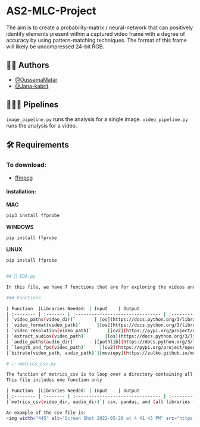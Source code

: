 # AS2-MLC-Project
The aim is to create a probability-matrix / neural-network that can positively identify elements present within a captured video frame with a degree of accuracy by using pattern-matching techniques. The format of this frame will likely be uncompressed 24-bit RGB.

## 👩‍💻 Authors

- [@OussamaMatar](https://github.com/OussamaMatar)
- [@Jana-kabrit](https://github.com/Jana-kabrit)


## 🏃🏻‍♀️ Pipelines

`image_pipeline.py` runs the analysis for a single image.
`video_pipeline.py` runs the analysis for a video.

## 🛠 Requirements

### To download:
- [ffmpeg](https://www.ffmpeg.org/download.html)

#### Installation:

**MAC**

```bash
pip3 install ffprobe
```

**WINDOWS**

```bash
pip install ffprobe
```

**LINUX**

```bash
pip install ffprobe


## 🚦 EDA.py

In this file, we have 7 functions that are for exploring the videos and the data that we have. The table below explains what each function is by its input and output.

### Functions

| Function  |Libraries Needed: | Input    | Output                            |
| :-------- | :------- | :-------------------------------- | :-------------------------------- |
| `video_paths(video_dir)`       | [os](https://docs.python.org/3/library/os.html) | **video_dir** `str`: path to the directory that contains all the videos | **video_paths** `list`: a list containing the paths of all the videos|
| `video_format(video_path)`      |[os](https://docs.python.org/3/library/os.html)  | **video_path** `str`: path to specific video| **format** `str`: video format _ex ".mp4", ".mov",..._|
| `video_resolution(video_path)`      |[cv2](https://pypi.org/project/opencv-python/) |  **video_path** `str`: path to specific video | **resolution** `str`: string containing width x height of the video |
| `extract_audios(video_path)`       |[os](https://docs.python.org/3/library/os.html)  | **video_path** `str`: path to specific video  | **None**. Extracts audio from video and saves it in the working directory.|
| `audio_paths(audio_dir)`       |[pathlib](https://docs.python.org/3/library/pathlib.html), [moviepy](https://zulko.github.io/moviepy/) |**audio_dir** `str`: path to the directory that contains all the audios| **audio_paths** `list`: a list containing the paths of all the audios|
| `length_and_fps(video_path)`     |[cv2](https://pypi.org/project/opencv-python/) | **video_path** `str`: path to specific video  | **video_length** `int`: length of the video  **fps_vid** `int`: the frames per second count of the video|
|`bitrate(video_path, audio_path)`|[moviepy](https://zulko.github.io/moviepy/), [os](https://docs.python.org/3/library/os.html)  | **video_path** `str`: path to specific video **audio_path** `str`: path to specific audio corresponding to the same video |**bit_rate** `int`: the bitrate of the video|

# 📈 metrics_csv.py

The function of metrics_csv is to loop over a directory containing all the videos, extract their audios, and make a CSV file that contains the information about each video. The name of the CSV file is video_metrics.csv and the image below is an example output of when the script is run using 2 example videos.
This file includes one function only 

| Function  |Libraries Needed: | Input    | Output                            |
| :-------- | :------- | :-------------------------------- | :-------------------------------- |
|`metrics_csv(video_dir, audio_dir)`| csv, pandas, and (all libraries from EDA file)|**video_dir** `str`: path to the directory that contains all the videos **audio_dir** `str`: path to the directory that contains all the audios| **"video_csv.csv"** `csv` : csv file containing outline |

An example of the csv file is:
<img width="445" alt="Screen Shot 2022-05-20 at 4 41 43 PM" src="https://user-images.githubusercontent.com/63118072/169992260-7f3e828b-22e2-4472-9a7d-3ae76bb30491.png">
